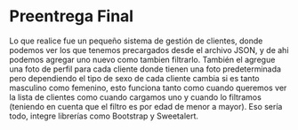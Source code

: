 # Preentrega Final
Lo que realice fue un pequeño sistema de gestión de clientes, donde podemos ver los que tenemos precargados desde el archivo JSON, y de ahi podemos agregar uno nuevo como tambien filtrarlo. También el agregue una foto de perfil para cada cliente donde tienen una foto predeterminada pero dependiendo el tipo de sexo de cada cliente cambia si es tanto masculino como femenino, esto funciona tanto como cuando queremos ver la lista de clientes como cuando cargamos uno y cuando lo filtramos (teniendo en cuenta que el filtro es por edad de menor a mayor). Eso sería todo, integre librerías como Bootstrap y Sweetalert.
